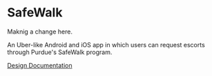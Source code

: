 SafeWalk
========

Maknig a change here.

An Uber-like Android and iOS app in which users can request escorts through Purdue's SafeWalk program. 

[Design Documentation](documentation/DesignDocument.md)
